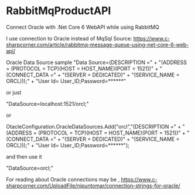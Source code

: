 # RabbitMqProductAPI
Connect Oracle with .Net Core 6 WebAPI while using RabbitMQ

I use connection to Oracle instead of MqSql
Source:
https://www.c-sharpcorner.com/article/rabbitmq-message-queue-using-net-core-6-web-api/


Oracle Data Source sample 
"Data Source=(DESCRIPTION =" + "(ADDRESS = (PROTOCOL = TCP)(HOST = HOST_NAME)(PORT = 1521))" + "(CONNECT_DATA =" + "(SERVER = DEDICATED)" + "(SERVICE_NAME = ORCL)));" + "User Id= User_ID;Password=******"  


or  just 

"DataSource=localhost:1521/orcl;"


or 

OtacleConfiguration.OracleDataSources.Add("orcl","(DESCRIPTION =" + "(ADDRESS = (PROTOCOL = TCP)(HOST = HOST_NAME)(PORT = 1521))" + "(CONNECT_DATA =" + "(SERVER = DEDICATED)" + "(SERVICE_NAME = ORCL)));" + "User Id= User_ID;Password=******");

and then use it 

"DataSource=orcl;"


For reading about Oracle connections may be ,
https://www.c-sharpcorner.com/UploadFile/nipuntomar/connection-strings-for-oracle/




